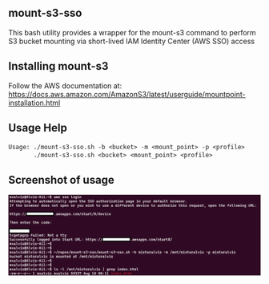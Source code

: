 ## mount-s3-sso
This bash utility provides a wrapper for the mount-s3 command to perform S3 bucket mounting via short-lived IAM Identity Center (AWS SSO) access

## Installing mount-s3
Follow the AWS documentation at: https://docs.aws.amazon.com/AmazonS3/latest/userguide/mountpoint-installation.html

## Usage Help
```Usage Help
Usage: ./mount-s3-sso.sh -b <bucket> -m <mount_point> -p <profile>
       ./mount-s3-sso.sh <bucket> <mount_point> <profile>
```

## Screenshot of usage
![Usage Example](./usage_example.png)
